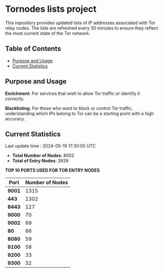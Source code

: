 # Tornodes lists project

This repository provides updated lists of IP addresses associated with Tor relay nodes. The lists are refreshed every 30 minutes to ensure they reflect the most current state of the Tor network.

## Table of Contents

- [Purpose and Usage](#purpose-and-usage)
- [Current Statistics](#current-statistics)


## Purpose and Usage

**Enrichment**: For services that wish to allow Tor traffic or identify it correctly.

**Blacklisting**: For those who want to block or control Tor traffic, understanding which IPs belong to Tor can be a starting point with a high accuracy.

## Current Statistics

Last update time : 2024-05-19 17:30:05 UTC

- **Total Number of Nodes**: 8002
- **Total of Entry Nodes**: 3939

**TOP 10 PORTS USED FOR TOR ENTRY NODES**

| **Port** | **Number of Nodes** |
|------|-----------------|
| **9001**   | 1315  |
| **443**   | 1302  |
| **8443**   | 127  |
| **9000**   | 70  |
| **9002**   | 69  |
| **80**   | 66  |
| **8080**   | 59  |
| **9100**   | 58  |
| **9200**   | 33  |
| **9300**   | 32  |

